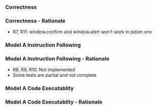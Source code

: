 ### Correctness	

### Correctness - Rationale

- R7, R11: window.confirm and window.alert won't work in jsdom env

### Model A Instruction Following

### Model A Instruction Following - Rationale

- R8, R9, R10: Not implemented
- Some tests are partial and not complete

### Model A Code Executablity

### Model A Code Executablity - Rationale

